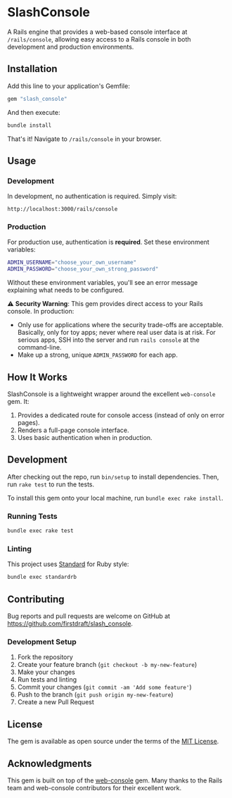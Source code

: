 # SlashConsole

A Rails engine that provides a web-based console interface at `/rails/console`, allowing easy access to a Rails console in both development and production environments.

## Installation

Add this line to your application's Gemfile:

```ruby
gem "slash_console"
```

And then execute:

```bash
bundle install
```

That's it! Navigate to `/rails/console` in your browser.

## Usage

### Development

In development, no authentication is required. Simply visit:

```
http://localhost:3000/rails/console
```

### Production

For production use, authentication is **required**. Set these environment variables:

```bash
ADMIN_USERNAME="choose_your_own_username"
ADMIN_PASSWORD="choose_your_own_strong_password"
```

Without these environment variables, you'll see an error message explaining what needs to be configured.

⚠️ **Security Warning**: This gem provides direct access to your Rails console. In production:

- Only use for applications where the security trade-offs are acceptable. Basically, only for toy apps; never where real user data is at risk. For serious apps, SSH into the server and run `rails console` at the command-line.
- Make up a strong, unique `ADMIN_PASSWORD` for each app.

## How It Works

SlashConsole is a lightweight wrapper around the excellent `web-console` gem. It:

1. Provides a dedicated route for console access (instead of only on error pages).
2. Renders a full-page console interface.
3. Uses basic authentication when in production.

## Development

After checking out the repo, run `bin/setup` to install dependencies. Then, run `rake test` to run the tests.

To install this gem onto your local machine, run `bundle exec rake install`.

### Running Tests

```bash
bundle exec rake test
```

### Linting

This project uses [Standard](https://github.com/standardrb/standard) for Ruby style:

```bash
bundle exec standardrb
```

## Contributing

Bug reports and pull requests are welcome on GitHub at https://github.com/firstdraft/slash_console.

### Development Setup

1. Fork the repository
2. Create your feature branch (`git checkout -b my-new-feature`)
3. Make your changes
4. Run tests and linting
5. Commit your changes (`git commit -am 'Add some feature'`)
6. Push to the branch (`git push origin my-new-feature`)
7. Create a new Pull Request

## License

The gem is available as open source under the terms of the [MIT License](https://opensource.org/licenses/MIT).

## Acknowledgments

This gem is built on top of the [web-console](https://github.com/rails/web-console) gem. Many thanks to the Rails team and web-console contributors for their excellent work.
